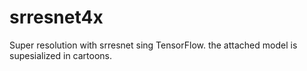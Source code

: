 # srresnet4x
Super resolution with srresnet sing TensorFlow.
the attached model is supesialized in cartoons.
